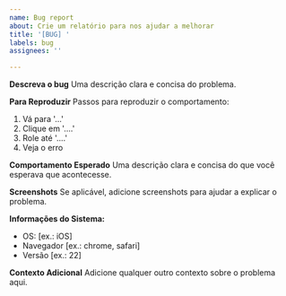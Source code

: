 ```yaml
---
name: Bug report
about: Crie um relatório para nos ajudar a melhorar
title: '[BUG] '
labels: bug
assignees: ''

---
```


**Descreva o bug**
Uma descrição clara e concisa do problema.

**Para Reproduzir**
Passos para reproduzir o comportamento:
1. Vá para '...'
2. Clique em '....'
3. Role até '....'
4. Veja o erro

**Comportamento Esperado**
Uma descrição clara e concisa do que você esperava que acontecesse.

**Screenshots**
Se aplicável, adicione screenshots para ajudar a explicar o problema.

**Informações do Sistema:**
 - OS: [ex.: iOS]
 - Navegador [ex.: chrome, safari]
 - Versão [ex.: 22]

**Contexto Adicional**
Adicione qualquer outro contexto sobre o problema aqui.
